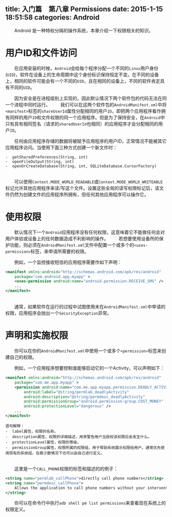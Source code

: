 title: 入门篇　第八章 Permissions
date: 2015-1-15 18:51:58
categories: Android
---
　　Android 是一种特权分隔的操作系统，本章介绍一下权限相关的知识。

# 用户ID和文件访问 #
　　在应用安装的时候，`Android`会给每个程序分配一个不同的`Linux`用户身份(`UID`)，软件在设备上的生命周期中这个身份标识保持恒定不变。在不同的设备上，相同的软件可能会有一个不同的`UID`，且在相同的设备上，不同的软件肯定具有不同的`UID`。

　　因为安全是在进程级别上实现的，因此默认情况下两个软件包的代码无法在同一个进程中同时运行。
　　我们可以在这两个软件包的`AndroidManifest.xml`中将`<manifest>`标签的`shareUserId`属性分配相同的用户`ID`，即把两个应用程序看作拥有同样的用户`ID`和文件权限的同一个应用程序。但是为了保持安全，在`Android`中只有具有相同签名（请求的`sharedUserId`也相同）的应用程序才会分配相同的用户`ID`。

　　任何由应用程序存储的数据将被赋予应用程序的用户ID，正常情况不能被其它应用程序访问。当使用下面三种方式创建一个新文件时：

	-  getSharedPreferences(String, int)
	-  openFileOutput(String, int)
	-  openOrCreateDatabase(String, int, SQLiteDatabase.CursorFactory)
<br>　　可以使用`Context.MODE_WORLD_READABLE`或`Context.MODE_WORLD_WRITEABLE`标记允许其他应用程序来读/写这个文件。设置这些全局的读写权限标记后，该文件仍然为创建文件的应用程序所拥有，但任何其他应用程序可以操作它。

# 使用权限 #
　　默认情况下一个`Android`应用程序没有任何权限，这意味着它不能做任何会对用户体验或设备上的任何数据造成不利影响的操作。
　　若想要使用设备所的保护功能，则必须在`AndroidManifest.xml`文件中配置一个或多个的`<uses-permission>`标签，来申请所需要的权限。

　　例如，一个监控接收短信的应用程序需要作如下声明：
``` xml
<manifest xmlns:android="http://schemas.android.com/apk/res/android"
    package="com.android.app.myapp" >
    <uses-permission android:name="android.permission.RECEIVE_SMS" />
    ...
</manifest>
```
<br>　　通常，如果软件在运行的过程中试图使用未在`AndroidManifest.xml`中申请的权限，应用程序会抛出一个`SecurityException`异常。

# 声明和实施权限 #
　　你可以在你的`AndroidManifest.xml`中使用一个或多个`<permission>`标签来创建自己的权限。

　　例如，一个应用程序想要控制谁能够启动它的一个Activity，可以声明如下：
``` xml
<manifest xmlns:android="http://schemas.android.com/apk/res/android" 
    package="com.me.app.myapp" >
    <permission android:name="com.me.app.myapp.permission.DEADLY_ACTIVITY"
        android:label="@string/permlab_deadlyActivity"
        android:description="@string/permdesc_deadlyActivity"
        android:permissionGroup="android.permission-group.COST_MONEY"
        android:protectionLevel="dangerous" />
    ...
</manifest>
```
    语句解释：
    -  label属性，权限的名称。
    -  description属性，权限的详细描述，用来警告用户当授权该权限后会发生什么。
    -  protectionLevel属性，权限的等级。
    -  permissionGroup属性，权限所属的权限组，用于帮助系统展示权限给用户。通常优先使用现有的系统组，在极少数情况下也可以由自己进行定义。

<br>　　这里是一个`CALL_PHONE`权限的标签和描述的的例子：
``` xml
<string name="permlab_callPhone">directly call phone numbers</string> 
<string name="permdesc_callPhone">
    Allows the application to call phone numbers without your intervention. Malicious applications may cause unexpected calls on your phone bill. Note that this does not allow the application to call emergency numbers.
</string>
```

　　你可以在命令行中执行`adb shell pm list permissions`来查看现在系统上的权限定义。


<br><br>